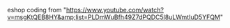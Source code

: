 eshop coding from "https://www.youtube.com/watch?v=msgKtQEB8HY&amp;list=PLDmWuBfh49Z7dPQDC5l8uLWmtIuD5YFQM"